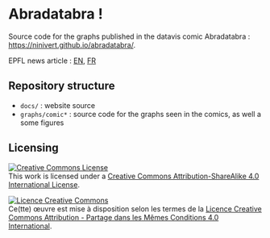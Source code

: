 # Abradatabra !

Source code for the graphs published in the datavis comic Abradatabra : https://ninivert.github.io/abradatabra/.

EPFL news article : [EN](https://news.epfl.ch/news/do-we-have-an-unhealthy-appetite-for-pie-charts/), [FR](https://actu.epfl.ch/news/faut-il-abandonner-le-camembert-dans-les-presentat/)

## Repository structure

- `docs/` : website source
- `graphs/comic*` : source code for the graphs seen in the comics, as well a some figures

## Licensing

<a rel="license" href="http://creativecommons.org/licenses/by-sa/4.0/"><img alt="Creative Commons License" style="border-width:0" src="https://i.creativecommons.org/l/by-sa/4.0/88x31.png" /></a><br />This work is licensed under a <a rel="license" href="http://creativecommons.org/licenses/by-sa/4.0/">Creative Commons Attribution-ShareAlike 4.0 International License</a>.

<a rel="license" href="http://creativecommons.org/licenses/by-sa/4.0/"><img alt="Licence Creative Commons" style="border-width:0" src="https://i.creativecommons.org/l/by-sa/4.0/88x31.png" /></a><br />Ce(tte) œuvre est mise à disposition selon les termes de la <a rel="license" href="http://creativecommons.org/licenses/by-sa/4.0/">Licence Creative Commons Attribution -  Partage dans les Mêmes Conditions 4.0 International</a>.
